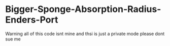 # Bigger-Sponge-Absorption-Radius-Enders-Port

Warning all of this code isnt mine and thsi is just a private mode please dont sue me

